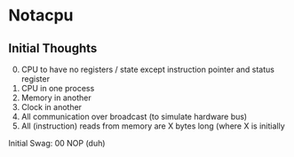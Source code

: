 # Notacpu

## Initial Thoughts

0. CPU to have no registers / state except instruction pointer and status register
1. CPU in one process
2. Memory in another
3. Clock in another
4. All communication over broadcast (to simulate hardware bus)
5. All (instruction) reads from memory are X bytes long (where X is initially 


Initial Swag:
00 NOP (duh)
